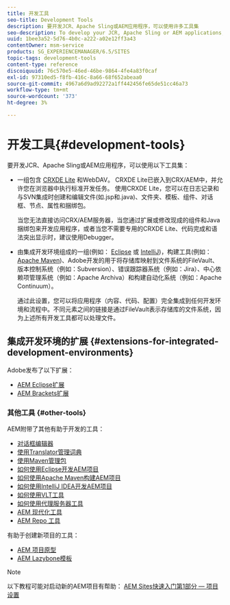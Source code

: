 ```yaml
---
title: 开发工具
seo-title: Development Tools
description: 要开发JCR、Apache Sling或AEM应用程序，可以使用许多工具集
seo-description: To develop your JCR, Apache Sling or AEM applications, a number of tool sets are available
uuid: 1bee3a52-5d76-4b0c-a222-a02e12ff3a43
contentOwner: msm-service
products: SG_EXPERIENCEMANAGER/6.5/SITES
topic-tags: development-tools
content-type: reference
discoiquuid: 76c570e5-46ed-46be-9864-4fe4a83f0caf
exl-id: 97310ed5-f8fb-416c-8a66-68f652abeaa0
source-git-commit: 4967a6d9ad92272a1ff442456fe65de51cc46a73
workflow-type: tm+mt
source-wordcount: '373'
ht-degree: 3%

---
```


# 开发工具{#development-tools}

要开发JCR、Apache Sling或AEM应用程序，可以使用以下工具集：

* 一组包含 [CRXDE Lite](/help/sites-developing/developing-with-crxde-lite.md) 和WebDAV。 CRXDE Lite已嵌入到CRX/AEM中，并允许您在浏览器中执行标准开发任务。 使用CRXDE Lite，您可以在日志记录和与SVN集成时创建和编辑文件(如.jsp和.java)、文件夹、模板、组件、对话框、节点、属性和捆绑包。

   当您无法直接访问CRX/AEM服务器，当您通过扩展或修改现成的组件和Java捆绑包来开发应用程序，或者当您不需要专用的CRXDE Lite、代码完成和语法突出显示时，建议使用Debugger。

* 由集成开发环境组成的一组(例如： [Eclipse](/help/sites-developing/howto-projects-eclipse.md) 或 [IntelliJ](/help/sites-developing/ht-intellij.md))，构建工具(例如： [Apache Maven](/help/sites-developing/ht-projects-maven.md))、Adobe开发的用于将存储库映射到文件系统的FileVault、版本控制系统（例如：Subversion）、错误跟踪器系统（例如：Jira）、中心依赖项管理系统（例如：Apache Archiva）和构建自动化系统（例如：Apache Continuum）。

   通过此设置，您可以将应用程序（内容、代码、配置）完全集成到任何开发环境和流程中。不同元素之间的链接是通过FileVault表示存储库的文件系统，因为上述所有开发工具都可以处理文件。

## 集成开发环境的扩展 {#extensions-for-integrated-development-environments}

Adobe发布了以下扩展：

* [AEM Eclipse扩展](/help/sites-developing/aem-eclipse.md)
* [AEM Brackets扩展](/help/sites-developing/aem-brackets.md)

### 其他工具 {#other-tools}

AEM附带了其他有助于开发的工具：

* [对话框编辑器](/help/sites-developing/dialog-editor.md)
* [使用Translator管理词典](/help/sites-developing/i18n-translator.md)
* [使用Maven管理包](/help/sites-developing/vlt-mavenplugin.md)
* [如何使用Eclipse开发AEM项目](/help/sites-developing/howto-projects-eclipse.md)
* [如何使用Apache Maven构建AEM项目](/help/sites-developing/ht-projects-maven.md)
* [如何使用IntelliJ IDEA开发AEM项目](/help/sites-developing/ht-intellij.md)
* [如何使用VLT工具](/help/sites-developing/ht-vlttool.md)
* [如何使用代理服务器工具](/help/sites-developing/ht-proxy-server.md)
* [AEM 现代化工具](/help/sites-developing/modernization-tools.md)
* [AEM Repo 工具](/help/sites-developing/aem-repo-tool.md)

有助于创建新项目的工具：

* [AEM 项目原型](https://github.com/Adobe-Marketing-Cloud/aem-project-archetype)
* [AEM Lazybone模板](https://github.com/Adobe-Consulting-Services/lazybones-aem-templates)

>[!NOTE]
>
>以下教程可能对启动新的AEM项目有帮助：
>[AEM Sites快速入门第1部分 — 项目设置](https://helpx.adobe.com/experience-manager/kt/sites/using/getting-started-wknd-tutorial-develop/part1.html)
